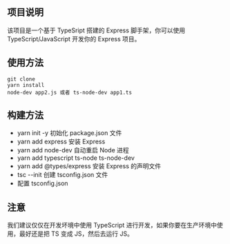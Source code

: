 ## 项目说明

该项目是一个基于 TypeSript 搭建的 Express 脚手架，你可以使用 TypeScript/JavaScript 开发你的 Express 项目。

## 使用方法

```
git clone 
yarn install
node-dev app2.js 或者 ts-node-dev app1.ts
```


## 构建方法

- yarn init -y 初始化 package.json 文件
- yarn add express 安装 Express
- yarn add node-dev 自动重启 Node 进程
- yarn add typescript ts-node ts-node-dev 
- yarn add @types/express 安装 Express 的声明文件
- tsc --init 创建 tsconfig.json 文件
- 配置 tsconfig.json 



## 注意

我们建议仅仅在开发坏境中使用 TypeScript 进行开发，如果你要在生产环境中使用，最好还是把 TS 变成 JS，然后去运行 JS。



